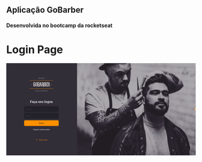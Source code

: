 <h1>
<h2>Aplicação GoBarber</h2>
<h4>Desenvolvida no bootcamp da rocketseat</h4>
<h1>

<h1>Login Page</h1>

<img src="./src/assets/readme/login.png">

